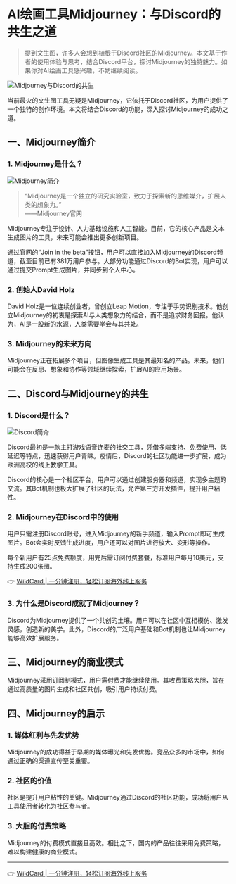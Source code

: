 # AI绘画工具Midjourney：与Discord的共生之道

> 提到文生图，许多人会想到植根于Discord社区的Midjourney。本文基于作者的使用体验与思考，结合Discord平台，探讨Midjourney的独特魅力。如果你对AI绘画工具感兴趣，不妨继续阅读。

![Midjourney与Discord的共生](https://bbtdd.com/img/38711028989409.webp)

当前最火的文生图工具无疑是Midjourney，它依托于Discord社区，为用户提供了一个独特的创作环境。本文将结合Discord的功能，深入探讨Midjourney的成功之道。

## 一、Midjourney简介

### 1. Midjourney是什么？

![Midjourney简介](https://bbtdd.com/img/911299713.webp)

> “Midjourney是一个独立的研究实验室，致力于探索新的思维媒介，扩展人类的想象力。”  
> ——Midjourney官网

Midjourney专注于设计、人力基础设施和人工智能。目前，它的核心产品是文本生成图片的工具，未来可能会推出更多创新项目。

通过官网的“Join in the beta”按钮，用户可以直接加入Midjourney的Discord频道，截至目前已有381万用户参与。大部分功能通过Discord的Bot实现，用户可以通过提交Prompt生成图片，并同步到个人中心。

### 2. 创始人David Holz

David Holz是一位连续创业者，曾创立Leap Motion，专注于手势识别技术。他创立Midjourney的初衷是探索AI与人类想象力的结合，而不是追求财务回报。他认为，AI是一股新的水源，人类需要学会与其共处。

### 3. Midjourney的未来方向

Midjourney正在拓展多个项目，但图像生成工具是其最知名的产品。未来，他们可能会在反思、想象和协作等领域继续探索，扩展AI的应用场景。

## 二、Discord与Midjourney的共生

### 1. Discord是什么？

![Discord简介](https://bbtdd.com/img/88055810264.webp)

Discord最初是一款主打游戏语音连麦的社交工具，凭借多端支持、免费使用、低延迟等特点，迅速获得用户青睐。疫情后，Discord的社区功能进一步扩展，成为欧洲高校的线上教学工具。

Discord的核心是一个社区平台，用户可以通过创建服务器和频道，实现多主题的交流。其Bot机制也极大扩展了社区的玩法，允许第三方开发插件，提升用户粘性。

### 2. Midjourney在Discord中的使用

用户只需注册Discord账号，进入Midjourney的新手频道，输入Prompt即可生成图片。Bot会实时反馈生成进度，用户还可以对图片进行放大、变形等操作。

每个新用户有25点免费额度，用完后需订阅付费套餐，标准用户每月10美元，支持生成200张图。

👉 [WildCard | 一分钟注册，轻松订阅海外线上服务](https://bbtdd.com/WildCard)

### 3. 为什么是Discord成就了Midjourney？

Discord为Midjourney提供了一个共创的土壤。用户可以在社区中互相模仿、激发灵感，创造新的美学。此外，Discord的广泛用户基础和Bot机制也让Midjourney能够高效扩展服务。

## 三、Midjourney的商业模式

Midjourney采用订阅制模式，用户需付费才能继续使用。其收费策略大胆，旨在通过高质量的图片生成和社区共创，吸引用户持续付费。

## 四、Midjourney的启示

### 1. 媒体红利与先发优势
Midjourney的成功得益于早期的媒体曝光和先发优势。竞品众多的市场中，如何通过正确的渠道宣传至关重要。

### 2. 社区的价值
社区是提升用户粘性的关键。Midjourney通过Discord的社区功能，成功将用户从工具使用者转化为社区参与者。

### 3. 大胆的付费策略
Midjourney的付费模式直接且高效。相比之下，国内的产品往往采用免费策略，难以构建健康的商业模式。

---

👉 [WildCard | 一分钟注册，轻松订阅海外线上服务](https://bbtdd.com/WildCard)
